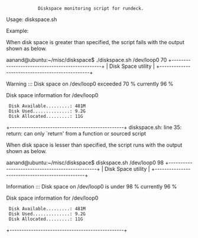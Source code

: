 				Diskspace monitoring script for rundeck.
				
Usage: diskspace.sh <partition> <percentage of used space>

Example: 

When disk space is greater than specified, the script fails with the output shown as below.

aanand@ubuntu:~/misc/diskspace$ ./diskspace.sh /dev/loop0 70
+------------------------------------------------+
|               Disk Space utility               |
+------------------------------------------------+

Warning ::: Disk space on /dev/loop0
            exceeded 70 % currently 96 %

Disk space information for /dev/loop0

     Disk Available.........: 481M
     Disk Used..............: 9.2G
     Disk Allocated.........: 11G
+------------------------------------------------+
diskspace.sh: line 35: return: can only `return' from a function or sourced script

When disk space is lesser than specified, the script runs with the output shown as below.

aanand@ubuntu:~/misc/diskspace$ diskspace.sh /dev/loop0 98
+------------------------------------------------+
|               Disk Space utility               |
+------------------------------------------------+

Information ::: Disk space on /dev/loop0
           is under 98 % currently 96 %

Disk space information for /dev/loop0

     Disk Available.........: 481M
     Disk Used..............: 9.2G
     Disk Allocated.........: 11G
+------------------------------------------------+
